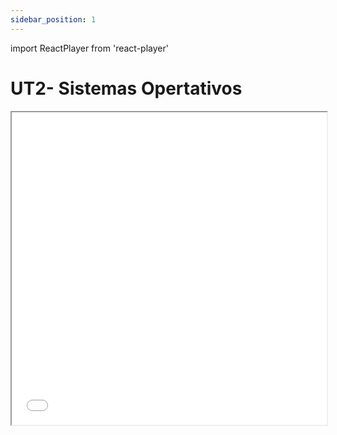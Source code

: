 ```yaml
---
sidebar_position: 1
---
```

import ReactPlayer from 'react-player'

# UT2- Sistemas Opertativos

<div>
    <iframe src="/so/UT2 - Introducción a los sistemas operativos.pdf" width="100%" height="500px" />
</div>

